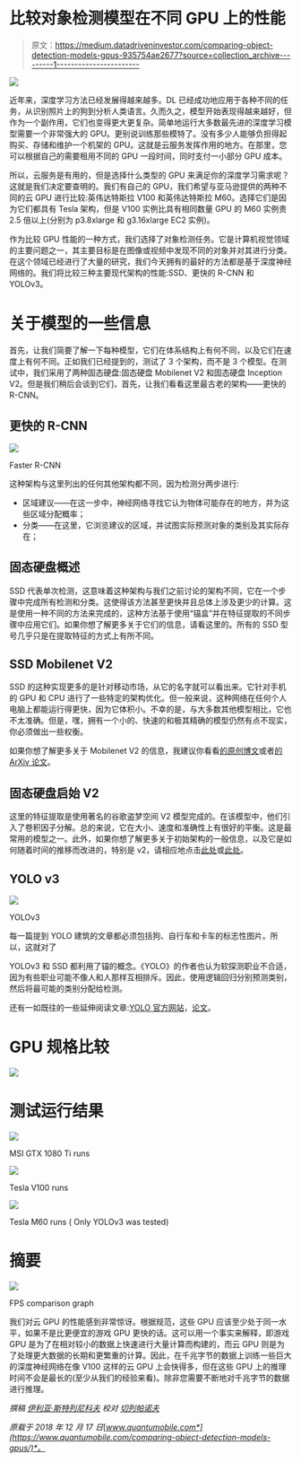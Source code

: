 # 比较对象检测模型在不同 GPU 上的性能

> 原文：<https://medium.datadriveninvestor.com/comparing-object-detection-models-gpus-935754ae2677?source=collection_archive---------1----------------------->

![](img/1349364e4cac90f796a3dc250dd7e3ab.png)

近年来，深度学习方法已经发展得越来越多。DL 已经成功地应用于各种不同的任务，从识别照片上的狗到分析人类语言。久而久之，模型开始表现得越来越好，但作为一个副作用，它们也变得更大更复杂。简单地运行大多数最先进的深度学习模型需要一个非常强大的 GPU。更别说训练那些模特了。没有多少人能够负担得起购买、存储和维护一个机架的 GPU。这就是云服务发挥作用的地方。在那里，您可以根据自己的需要租用不同的 GPU 一段时间，同时支付一小部分 GPU 成本。

所以，云服务是有用的，但是选择什么类型的 GPU 来满足你的深度学习需求呢？这就是我们决定要查明的。我们有自己的 GPU，我们希望与亚马逊提供的两种不同的云 GPU 进行比较:英伟达特斯拉 V100 和英伟达特斯拉 M60。选择它们是因为它们都具有 Tesla 架构，但是 V100 实例比具有相同数量 GPU 的 M60 实例贵 2.5 倍以上(分别为 p3.8xlarge 和 g3.16xlarge EC2 实例)。

作为比较 GPU 性能的一种方式，我们选择了对象检测任务。它是计算机视觉领域的主要问题之一，其主要目标是在图像或视频中发现不同的对象并对其进行分类。在这个领域已经进行了大量的研究，我们今天拥有的最好的方法都是基于深度神经网络的。我们将比较三种主要现代架构的性能:SSD、更快的 R-CNN 和 YOLOv3。

# 关于模型的一些信息

首先，让我们简要了解一下每种模型，它们在体系结构上有何不同，以及它们在速度上有何不同。正如我们已经提到的，测试了 3 个架构，而不是 3 个模型。在测试中，我们采用了两种固态硬盘:固态硬盘 Mobilenet V2 和固态硬盘 Inception V2。但是我们稍后会谈到它们，首先，让我们看看这里最古老的架构——更快的 R-CNN。

## 更快的 R-CNN

![](img/3962b8a0cd146c122b204c76db5a18fa.png)

Faster R-CNN

这种架构与这里列出的任何其他架构都不同，因为检测分两步进行:

*   区域建议——在这一步中，神经网络寻找它认为物体可能存在的地方，并为这些区域分配概率；
*   分类——在这里，它浏览建议的区域，并试图实际预测对象的类别及其实际存在；

## 固态硬盘概述

SSD 代表单次检测，这意味着这种架构与我们之前讨论的架构不同，它在一个步骤中完成所有检测和分类。这使得该方法甚至更快并且总体上涉及更少的计算。这是使用一种不同的方法来完成的，这种方法基于使用“锚盒”并在特征提取的不同步骤中应用它们。如果你想了解更多关于它们的信息，请看这里的。所有的 SSD 型号几乎只是在提取特征的方式上有所不同。

## SSD Mobilenet V2

SSD 的这种实现更多的是针对移动市场，从它的名字就可以看出来。它针对手机的 GPU 和 CPU 进行了一些特定的架构优化。但一般来说，这种网络在任何个人电脑上都能运行得更快，因为它体积小。不幸的是，与大多数其他模型相比，它也不太准确。但是，嘿，拥有一个小的、快速的和极其精确的模型仍然有点不现实，你必须做出一些权衡。

如果你想了解更多关于 Mobilenet V2 的信息，我建议你看看[的原创博文](https://www.google.com/url?q=http://machinethink.net/blog/mobilenet-v2/&sa=D&ust=1545041107951000)或者[的 ArXiv 论文](https://www.google.com/url?q=https://arxiv.org/abs/1801.04381&sa=D&ust=1545041107951000)。

## 固态硬盘启始 V2

这里的特征提取是使用著名的谷歌盗梦空间 V2 模型完成的。在该模型中，他们引入了卷积因子分解。总的来说，它在大小、速度和准确性上有很好的平衡。这是最常用的模型之一。此外，如果你想了解更多关于初始架构的一般信息，以及它是如何随着时间的推移而改进的，特别是 v2，请相应地点击[此处](https://www.google.com/url?q=https://towardsdatascience.com/a-simple-guide-to-the-versions-of-the-inception-network-7fc52b863202&sa=D&ust=1545041107952000)或[此处](https://www.google.com/url?q=https://arxiv.org/abs/1512.00567&sa=D&ust=1545041107952000)。

## YOLO v3

![](img/bf9166a441c4a7f455096512c26118bd.png)

YOLOv3

每一篇提到 YOLO 建筑的文章都必须包括狗、自行车和卡车的标志性图片。所以，这就对了

YOLOv3 和 SSD 都利用了锚的概念。《YOLO》的作者也认为软探测职业不合适，因为有些职业可能不像人和人那样互相排斥。因此，使用逻辑回归分别预测类别，然后将最可能的类别分配给检测。

还有一如既往的一些延伸阅读文章:[YOLO 官方网站](https://pjreddie.com/darknet/yolo/)，[论文](https://arxiv.org/abs/1804.02767)。

# GPU 规格比较

![](img/0cc052cd6e39f4a77247c659a6b785a8.png)

# 测试运行结果

![](img/f890988b27e6f34db6f874366e59dd8c.png)

MSI GTX 1080 Ti runs

![](img/6a7f44c7de447a26da913aab46cafa32.png)

Tesla V100 runs

![](img/2efd304542dcad504f1f2bbf5440cd1c.png)

Tesla M60 runs ( Only YOLOv3 was tested)

# 摘要

![](img/10f77beb7d8b29b3ba630775a2efa535.png)

FPS comparison graph

我们对云 GPU 的性能感到非常惊讶。根据规范，这些 GPU 应该至少处于同一水平，如果不是比更便宜的游戏 GPU 更快的话。这可以用一个事实来解释，即游戏 GPU 是为了在相对较小的数据上快速进行大量计算而构建的，而云 GPU 则是为了处理更大数据的长期和更繁重的计算。因此，在千兆字节的数据上训练一些巨大的深度神经网络在像 V100 这样的云 GPU 上会快得多，但在这些 GPU 上的推理时间不会是最长的(至少从我们的经验来看)。除非您需要不断地对千兆字节的数据进行推理。

*撰稿* [*伊利亚·斯特列尼科夫*](https://www.linkedin.com/in/ilya-strelnikov/) *校对* [*切列帕诺夫*](https://www.linkedin.com/in/oleksandr-cherepanov/)

*原载于 2018 年 12 月 17 日*[*www.quantumobile.com*](https://www.quantumobile.com/comparing-object-detection-models-gpus/)*。*